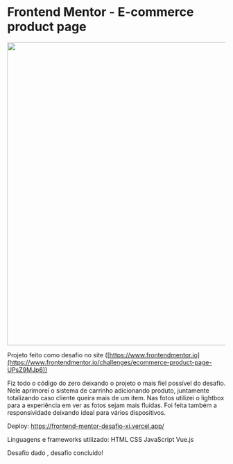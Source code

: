 # Frontend Mentor - E-commerce product page

<div align="center">
  <img src="https://media-exp1.licdn.com/dms/image/C4D22AQE4Thig4Tpx5Q/feedshare-shrink_2048_1536/0/1666999891455?e=1669852800&v=beta&t=dn5bQhzDSlrU5MUk---mfXLN3MnsEV8z81UYODWejjM" width="700px">
</div>

Projeto feito como desafio no site ([https://www.frontendmentor.io](https://www.frontendmentor.io/challenges/ecommerce-product-page-UPsZ9MJp6))

Fiz todo o código do zero deixando o projeto o mais fiel possível do desafio. Nele aprimorei o sistema de carrinho adicionando produto, juntamente totalizando caso cliente queira mais de um item. Nas fotos utilizei o lightbox para a experiência em ver as fotos sejam mais fluidas.
Foi feita também a responsividade deixando ideal para vários dispositivos.

Deploy: https://frontend-mentor-desafio-xi.vercel.app/

Linguagens e frameworks utilizado:
HTML
CSS
JavaScript
Vue.js

Desafio dado , desafio concluido!
